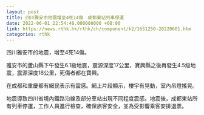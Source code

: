 ```yaml
---
layout: post
title: 四川雅安市地震增至4死14傷　成都東站列車停運
date: 2022-06-01 22:54:48.000000000 +08:00
link: https://news.rthk.hk/rthk/ch/component/k2/1651250-20220601.htm
categories: rthk
---
```


四川雅安市的地震，增至4死14傷。

雅安市的蘆山縣下午發生6.1級地震，震源深度17公里，寶興縣之後再發生4.5级地震，震源深度18公里，死傷者都在寶興。

在成都和重慶都有網民表示有震感。網上片段顯示，樓宇有晃動，室內吊燈搖晃。

地震導致四川省境內鐵路沿線及部分車站出現不同程度震感。地震後，成都東站所有列車停運，工作人員進行檢查，確保旅客安全，並為受影響乘客安排退票。
